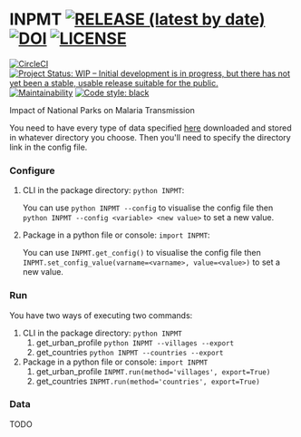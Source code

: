 # INPMT [![RELEASE (latest by date)](https://img.shields.io/github/v/release/pierre-manchon/INPMT)](https://github.com/pierre-manchon/INPMT/releases/latest) [![DOI](https://zenodo.org/badge/DOI/10.5281/zenodo.4972213.svg)](https://doi.org/10.5281/zenodo.4972213) [![LICENSE](https://img.shields.io/github/license/pierre-manchon/INPMT)](https://www.gnu.org/licenses/gpl-3.0.en.html)
[![CircleCI](https://circleci.com/gh/pierre-manchon/INPMT/tree/main.svg?style=svg)](https://circleci.com/gh/pierre-manchon/INPMT/tree/main)
[![Project Status: WIP – Initial development is in progress, but there has not yet been a stable, usable release suitable for the public.](https://www.repostatus.org/badges/latest/wip.svg)](https://www.repostatus.org/#wip)
[![Maintainability](https://api.codeclimate.com/v1/badges/f1888eb8938e688ad438/maintainability)](https://codeclimate.com/github/pierre-manchon/INPMT/maintainability)
[![Code style: black](https://img.shields.io/badge/code%20style-black-000000.svg)](https://github.com/psf/black)

Impact of National Parks on Malaria Transmission

You need to have every type of data specified [here](#data) downloaded and stored in whatever directory you choose. Then you'll need to specify the directory link in the config file.

### Configure
1. CLI in the package directory: `python INPMT`:

   You can use `python INPMT --config` to visualise the config file then `python INPMT --config <variable> <new value>` to set a new value.

2. Package in a python file or console: `import INPMT`:

   You can use `INPMT.get_config()` to visualise the config file then `INPMT.set_config_value(varname=<varname>, value=<value>)` to set a new value.

### Run
You have two ways of executing two commands:

1. CLI in the package directory: `python INPMT`
    1. get_urban_profile `python INPMT --villages --export`
    2. get_countries `python INPMT --countries --export`
4. Package in a python file or console: `import INPMT`
    1. get_urban_profile `INPMT.run(method='villages', export=True)`
    2. get_countries `INPMT.run(method='countries', export=True)`

### Data
TODO

<!--
jenkins: needs java (https://www.jenkins.io/)
travis ci: ci/cd not reliable on the long term (https://www.travis-ci.com/)
non
circleci: ci/cd (https://app.circleci.com/pipelines/github/pierre-manchon)
appveyor: ci/cd (https://ci.appveyor.com/login)
tox: differnt versions and interpreters (https://github.com/tox-dev/tox)
voir si je peux test les builds sur plusieurs plateformes à partir de circle ci directement
requires.io: dependencies security (http://requires.io/)
safety: venv and packages security issues (https://pyup.io/safety/)
voir si j'utilises requires ou plutôt safety
bandit: security issue (https://github.com/PyCQA/bandit)
scrutinizer: code quality (https://scrutinizer-ci.com/)
black: syntax formatting (https://github.com/psf/black)
ok
twine: 
flit:
which is better to publish package to pypi
-->
